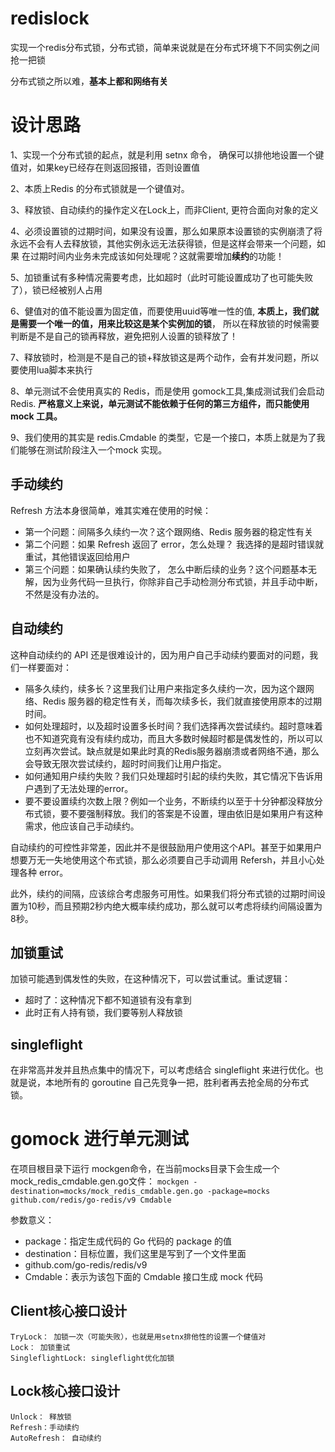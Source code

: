 # redislock
实现一个redis分布式锁，分布式锁，简单来说就是在分布式环境下不同实例之间抢一把锁

分布式锁之所以难，**基本上都和网络有关**

# 设计思路
1、实现一个分布式锁的起点，就是利用 setnx 命令， 确保可以排他地设置一个键值对，如果key已经存在则返回报错，否则设置值

2、本质上Redis 的分布式锁就是一个键值对。

3、释放锁、自动续约的操作定义在Lock上，而非Client, 更符合面向对象的定义

4、必须设置锁的过期时间，如果没有设置，那么如果原本设置锁的实例崩溃了将永远不会有人去释放锁，其他实例永远无法获得锁，但是这样会带来一个问题，如果
在过期时间内业务未完成该如何处理呢？这就需要增加**续约**的功能！

5、加锁重试有多种情况需要考虑，比如超时（此时可能设置成功了也可能失败了），锁已经被别人占用

6、健值对的值不能设置为固定值，而要使用uuid等唯一性的值, **本质上，我们就是需要一个唯一的值，用来比较这是某个实例加的锁**，
所以在释放锁的时候需要判断是不是自己的锁再释放，避免把别人设置的锁释放了！

7、释放锁时，检测是不是自己的锁+释放锁这是两个动作，会有并发问题，所以要使用lua脚本来执行

8、单元测试不会使用真实的 Redis，而是使用 gomock工具,集成测试我们会启动 Redis. **严格意义上来说，单元测试不能依赖于任何的第三方组件，而只能使用mock 工具。**

9、我们使用的其实是 redis.Cmdable 的类型，它是一个接口，本质上就是为了我们能够在测试阶段注入一个mock 实现。


## 手动续约
Refresh 方法本身很简单，难其实难在使用的时候：
* 第一个问题：间隔多久续约一次？这个跟网络、Redis 服务器的稳定性有关
* 第二个问题：如果 Refresh 返回了 error，怎么处理？ 我选择的是超时错误就重试，其他错误返回给用户
* 第三个问题：如果确认续约失败了， 怎么中断后续的业务？这个问题基本无解，因为业务代码一旦执行，你除非自己手动检测分布式锁，并且手动中断，不然是没有办法的。


## 自动续约
这种自动续约的 API 还是很难设计的，因为用户自己手动续约要面对的问题，我们一样要面对：
* 隔多久续约，续多长？这里我们让用户来指定多久续约一次，因为这个跟网络、Redis 服务器的稳定性有关，而每次续多长，我们就直接使用原本的过期时间。
* 如何处理超时，以及超时设置多长时间？我们选择再次尝试续约。超时意味着也不知道究竟有没有续约成功，而且大多数时候超时都是偶发性的，所以可以立刻再次尝试。缺点就是如果此时真的Redis服务器崩溃或者网络不通，那么会导致无限次尝试续约，超时时间我们让用户指定。
* 如何通知用户续约失败？我们只处理超时引起的续约失败，其它情况下告诉用户遇到了无法处理的error。
* 要不要设置续约次数上限？例如一个业务，不断续约以至于十分钟都没释放分布式锁，要不要强制释放。我们的答案是不设置，理由依旧是如果用户有这种需求，他应该自己手动续约。

自动续约的可控性非常差，因此并不是很鼓励用户使用这个API。甚至于如果用户想要万无一失地使用这个布式锁，那么必须要自己手动调用 Refersh，并且小心处理各种 error。

此外，续约的间隔，应该综合考虑服务可用性。如果我们将分布式锁的过期时间设置为10秒，而且预期2秒内绝大概率续约成功，那么就可以考虑将续约间隔设置为8秒。

## 加锁重试
加锁可能遇到偶发性的失败，在这种情况下，可以尝试重试。重试逻辑：
* 超时了：这种情况下都不知道锁有没有拿到
* 此时正有人持有锁，我们要等别人释放锁

## singleflight
在非常高并发并且热点集中的情况下，可以考虑结合 singleflight 来进行优化。也就是说，本地所有的 goroutine 自己先竞争一把，胜利者再去抢全局的分布式锁。


# gomock 进行单元测试

在项目根目录下运行 mockgen命令，在当前mocks目录下会生成一个mock_redis_cmdable.gen.go文件：
```mockgen -destination=mocks/mock_redis_cmdable.gen.go -package=mocks github.com/redis/go-redis/v9 Cmdable```

参数意义：
* package：指定生成代码的 Go 代码的 package 的值
* destination：目标位置，我们这里是写到了一个文件里面
* github.com/go-redis/redis/v9
* Cmdable：表示为该包下面的 Cmdable 接口生成 mock 代码

## Client核心接口设计
```
TryLock： 加锁一次（可能失败），也就是用setnx排他性的设置一个健值对
Lock： 加锁重试
SingleflightLock: singleflight优化加锁
```

## Lock核心接口设计
```
Unlock： 释放锁
Refresh：手动续约
AutoRefresh： 自动续约
```

